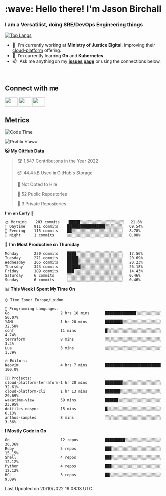 <h1 align="left" id="jason-title">:wave: Hello there! I'm Jason Birchall</h1>
<h3 align="left">I am a Versatilist, doing SRE/DevOps Engineering things</h3>

[![Top Langs](https://github-readme-stats.vercel.app/api?username=jasonBirchall&show_icons=true&count_private=true&include_all_commits=true&theme=gruvbox)](https://github.com/anuraghazra/github-readme-stats)

- :office: &nbsp;I'm currently working at **Ministry of Justice Digital**, improving their [cloud-platform](https://github.com/ministryofjustice/cloud-platform) offering.
- :seedling: &nbsp;I’m currently learning **Go** and **Kubernetes**.
- :mailbox: &nbsp;Ask me anything on my **[issues page]** or using the connections below.


<br>

<h2>Connect with me</h2>
<p>
<a href="https://twitter.com/jsonBirchall" target="blank"><img align="center" src="https://cdn.jsdelivr.net/npm/simple-icons@3.0.1/icons/twitter.svg" alt="" height="30" width="40" /></a>
<a href="https://keybase.io/json0" target="blank"><img align="center" src="https://cdn.jsdelivr.net/npm/simple-icons@3.0.1/icons/keybase.svg" alt="" height="30" width="40" /></a>
<a href="https://www.reddit.com/user/kakorate" target="blank"><img align="center" src="https://cdn.jsdelivr.net/npm/simple-icons@3.0.1/icons/reddit.svg" alt="" height="30" width="40" /></a>
</p>

<h2>Metrics</h2>

<!--START_SECTION:waka-->
![Code Time](http://img.shields.io/badge/Code%20Time-814%20hrs%2012%20mins-blue)

![Profile Views](http://img.shields.io/badge/Profile%20Views-2-blue)

**🐱 My GitHub Data** 

> 🏆 1,547 Contributions in the Year 2022
 > 
> 📦 44.4 kB Used in GitHub's Storage 
 > 
> 🚫 Not Opted to Hire
 > 
> 📜 52 Public Repositories 
 > 
> 🔑 3 Private Repositories  
 > 
**I'm an Early 🐤** 

```text
🌞 Morning    283 commits    █████░░░░░░░░░░░░░░░░░░░░   21.6% 
🌆 Daytime    911 commits    █████████████████░░░░░░░░   69.54% 
🌃 Evening    115 commits    ██░░░░░░░░░░░░░░░░░░░░░░░   8.78% 
🌙 Night      1 commits      ░░░░░░░░░░░░░░░░░░░░░░░░░   0.08%

```
📅 **I'm Most Productive on Thursday** 

```text
Monday       230 commits    ████░░░░░░░░░░░░░░░░░░░░░   17.56% 
Tuesday      271 commits    █████░░░░░░░░░░░░░░░░░░░░   20.69% 
Wednesday    265 commits    █████░░░░░░░░░░░░░░░░░░░░   20.23% 
Thursday     343 commits    ██████░░░░░░░░░░░░░░░░░░░   26.18% 
Friday       189 commits    ███░░░░░░░░░░░░░░░░░░░░░░   14.43% 
Saturday     6 commits      ░░░░░░░░░░░░░░░░░░░░░░░░░   0.46% 
Sunday       6 commits      ░░░░░░░░░░░░░░░░░░░░░░░░░   0.46%

```


📊 **This Week I Spent My Time On** 

```text
⌚︎ Time Zone: Europe/London

💬 Programming Languages: 
Go                       2 hrs 18 mins       ██████████████░░░░░░░░░░░   56.07% 
YAML                     1 hr 20 mins        ████████░░░░░░░░░░░░░░░░░   32.58% 
conf                     11 mins             █░░░░░░░░░░░░░░░░░░░░░░░░   4.74% 
terraform                8 mins              ░░░░░░░░░░░░░░░░░░░░░░░░░   3.4% 
Lua                      3 mins              ░░░░░░░░░░░░░░░░░░░░░░░░░   1.39%

🔥 Editors: 
Neovim                   4 hrs 7 mins        █████████████████████████   100.0%

🐱‍💻 Projects: 
cloud-platform-terraform-1 hr 20 mins        ████████░░░░░░░░░░░░░░░░░   32.61% 
cloud-platform-cli       1 hr 13 mins        ███████░░░░░░░░░░░░░░░░░░   29.69% 
wakatime-view            59 mins             ██████░░░░░░░░░░░░░░░░░░░   23.95% 
dotfiles.nosync          15 mins             █░░░░░░░░░░░░░░░░░░░░░░░░   6.13% 
anthos-samples           8 mins              ░░░░░░░░░░░░░░░░░░░░░░░░░   3.36%

```

**I Mostly Code in Go** 

```text
Go                       12 repos            █████████░░░░░░░░░░░░░░░░   36.36% 
Ruby                     5 repos             ███░░░░░░░░░░░░░░░░░░░░░░   15.15% 
Shell                    4 repos             ███░░░░░░░░░░░░░░░░░░░░░░   12.12% 
Python                   4 repos             ███░░░░░░░░░░░░░░░░░░░░░░   12.12% 
HCL                      3 repos             ██░░░░░░░░░░░░░░░░░░░░░░░   9.09%

```



 Last Updated on 20/10/2022 19:08:13 UTC
<!--END_SECTION:waka-->

<!-- links -->

[issues page]: https://github.com/jasonBirchall/jasonBirchall/issues "jasonBirchall/issues"

